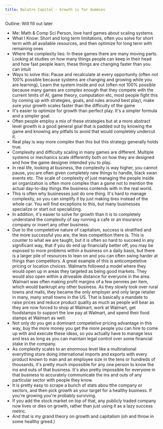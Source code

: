 ```yaml
---
title: Balatro Capital - Growth is for dummies
---
```

Outline: Will fill out later
+ Me: Math & Comp Sci Person, love hard games about scaling systems
+ What I Know: Short and long term limitations, often you solve for short term with all available resources, and then optimize for long term with remaining ones
+ Where the complexity lies: In these games there are many moving parts. Looking at studies on how many things people can keep in their head and how fast people learn, these things are changing faster than you can intuit
+ Ways to solve this: Pause and recalculate at every opportunity (often not 100% possible because systems are changing and growing while you are learning), Learn the system inside and out (often not 100% possible because many games are complex enough that they compete with the current limits of AI, game theory, computation etc, most people fight this by coming up with strategies, goals, and rules around best play), make sure your growth scales faster than the difficulty of the game
+ It's easier to optimize for growth than perfect play. It's a simpler formula and a simpler goal.
+ Often people employ a mix of these strategies but at a more abstract level growth is a good general goal that is padded out by knowing the game and knowing any pitfalls to avoid that would completely undercut it.
+ Real play is way more complex than this but this strategy generally holds true.
+ Complexity and difficulty scaling in many games are different. Multiple systems or mechanics scale differently both on how they are designed and how the game designer intended you to play.
+ In real life, looking at business, the complexity is way higher, you cannot pause, you are often given completely new things to handle, black swan events etc. The scale of complexity of just managing the people inside an organization is often more complex than a game not to mention the actual day-to-day things the business contends with in the real world.
+ This is often why businesses just do one thing. It's hard to manage complexity, so you can simplify it by just making tires instead of the whole car. You will find exceptions to this, but many businesses specialize or start out specializing.
+ In addition, it's easier to solve for growth than it is to completely understand the complexity of say running a cafe or an insurance company or insert any other business.
+ Due to the competetive nature of capitalism, success is stratified and the more successful you are, the less competition there is. This is counter to what we are taught, but it is often so hard to succeed in any significant way, that if you do end up financially better off, you may be exposed to more problems within a business on a daily basis, but there is a larger pile of resources to lean on and you can often swing harder at things than competitors. A great example of this is anticompetetive pricing or location choices. Walmarts followed a model where they would open up in areas they targeted as being good markets. They would also open within a driveable distance for everyone in the area. Walmart was often making profit margins of a few pennies per item, which would bankrupt any other business. As they slowly took over rural towns and malls, they became the only employer and only large retailer in many, many small towns in the US. That is basically a mandate to raise prices and reduce product quality as much as people will bear as they are now forced to shop at Walmart, work at Walmart, get foodstamps to support the low pay at Walmart, and spend their food stamps at Walmart as well.
+ Not only do you get a dominant competetive pricing advantage in this way, buy the more money you get the more people you can hire to come up with and execute these ideas, so you actually have to manage less and less as long as you can maintain legal control over some financial stake in the company.
+ As complexity scales to an enormous level like a multinational everything store doing international imports and exports with every product known to man and an employee size in the tens or hundreds of thousands, it's pretty much impossible for any one person to know the ins and outs of that business. It's also pretty impossible for everyone in that business to accurately communicate the ins and outs of any particular sector with people they know.
+ It is pretty easy to scrape a bunch of stats abou tthe company or sectors, and then pick growth as your target for a healthy business. If you're growing you're probably surviving.
+ If you add the stock market on top of that, any publicly traded company now lives or dies on growth, rather than just using it as a lazy success metric.
+ And that is my grand theory on growth and capitalism (oh and throw in some healthy greed.) 